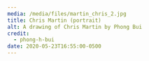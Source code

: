 ```yaml
---
media: /media/files/martin_chris_2.jpg
title: Chris Martin (portrait)
alt: A drawing of Chris Martin by Phong Bui
credit:
  - phong-h-bui
date: 2020-05-23T16:55:00-0500
---
```

